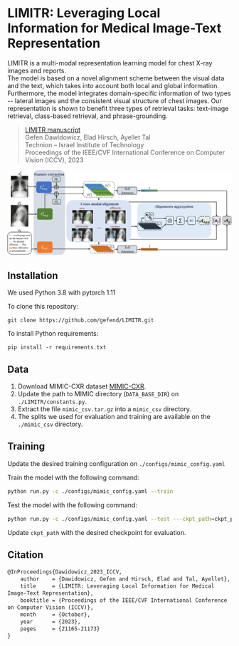 # LIMITR: Leveraging Local Information for Medical Image-Text Representation
LIMITR is a multi-modal representation learning model for chest X-ray images and reports.  
The model is based on a novel alignment scheme between the visual data and the text, which takes into account both local and global information. 
Furthermore, the model integrates domain-specific information of two types -- lateral images and the consistent visual structure of chest images.
Our representation is shown to benefit three types of retrieval tasks: text-image retrieval, class-based retrieval, and phrase-grounding.

> [LIMITR manuscript](https://openaccess.thecvf.com/content/ICCV2023/papers/Dawidowicz_LIMITR_Leveraging_Local_Information_for_Medical_Image-Text_Representation_ICCV_2023_paper.pdf) <br>
> Gefen Dawidowicz, Elad Hirsch, Ayellet Tal <br> 
> Technion – Israel Institute of Technology <br>
> Proceedings of the IEEE/CVF International Conference on Computer Vision (ICCV), 2023 <br>

![LIMITR](limitr.png)

## Installation
We used Python 3.8 with pytorch 1.11 

To clone this repository:
```shell
git clone https://github.com/gefend/LIMITR.git
```

To install Python requirements:
```shell
pip install -r requirements.txt
```

## Data

1. Download MIMIC-CXR dataset [MIMIC-CXR](https://physionet.org/content/mimic-cxr-jpg/2.0.0/).
2. Update the path to MIMIC directory (`DATA_BASE_DIR`) on `./LIMITR/constants.py`.
3. Extract the file `mimic_csv.tar.gz` into a `mimic_csv` directory.
4. The splits we used for evaluation and training are available on the `./mimic_csv` directory.

## Training 
Update the desired training configuration on `./configs/mimic_config.yaml`

Train the model with the following command:

```bash
python run.py -c ./configs/mimic_config.yaml --train
```

Test the model with the following command:

```bash
python run.py -c ./configs/mimic_config.yaml --test ---ckpt_path=ckpt_path
```
Update `ckpt_path` with the desired checkpoint for evaluation. 

## Citation
```
@InProceedings{Dawidowicz_2023_ICCV,
    author    = {Dawidowicz, Gefen and Hirsch, Elad and Tal, Ayellet},
    title     = {LIMITR: Leveraging Local Information for Medical Image-Text Representation},
    booktitle = {Proceedings of the IEEE/CVF International Conference on Computer Vision (ICCV)},
    month     = {October},
    year      = {2023},
    pages     = {21165-21173}
}
```
